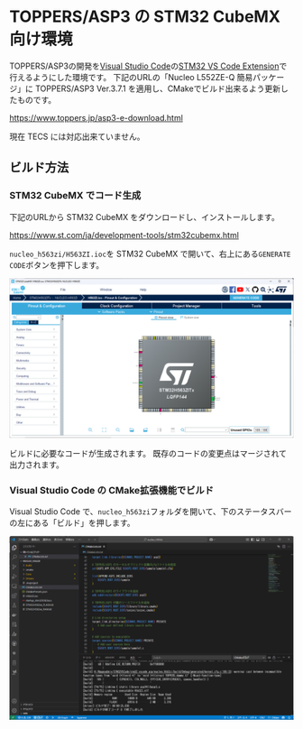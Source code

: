 # TOPPERS/ASP3 の STM32 CubeMX向け環境

TOPPERS/ASP3の開発を[Visual Studio Code](https://code.visualstudio.com/)の[STM32 VS Code Extension](https://marketplace.visualstudio.com/items?itemName=stmicroelectronics.stm32-vscode-extension)で行えるようにした環境です。
下記のURLの「Nucleo L552ZE-Q 簡易パッケージ」に TOPPERS/ASP3 Ver.3.7.1 を適用し、CMakeでビルド出来るよう更新したものです。

<https://www.toppers.jp/asp3-e-download.html>

現在 TECS には対応出来ていません。

## ビルド方法

### STM32 CubeMX でコード生成

下記のURLから STM32 CubeMX をダウンロードし、インストールします。

<https://www.st.com/ja/development-tools/stm32cubemx.html>

`nucleo_h563zi/H563ZI.ioc`を STM32 CubeMX で開いて、右上にある`GENERATE CODE`ボタンを押下します。

![STM32 CubeMX](images/stm32cubemx.png)

ビルドに必要なコードが生成されます。
既存のコードの変更点はマージされて出力されます。

### Visual Studio Code の CMake拡張機能でビルド

Visual Studio Code で、`nucleo_h563zi`フォルダを開いて、下のステータスバーの左にある「ビルド」を押します。

![Visual Studio Code](images/vscode.png)
